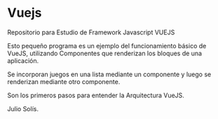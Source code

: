 # Vuejs
Repositorio para Estudio de Framework Javascript VUEJS

Esto pequeño programa es un ejemplo del funcionamiento básico de VueJS, utilizando Componentes que renderizan los bloques de una aplicación.

Se incorporan juegos en una lista mediante un componente y luego se renderizan mediante otro componente.

Son los primeros pasos para entender la Arquitectura VueJS.


Julio Solís.